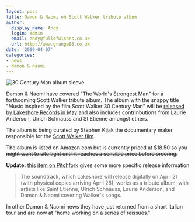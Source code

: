 ```yaml
---
layout: post
title: Damon & Naomi on Scott Walker tribute album
author:
  display_name: Andy
  login: admin
  email: andy@fullofwishes.co.uk
  url: http://www.grange85.co.uk
date: '2009-04-07'
categories:
- news
- damon & naomi
---
```

<div class="imagebox-a"><img src="https://media.fullofwishes.co.uk/ahfow/uploads/2009/04/51kppp5m63l_ss500_-150x150.jpg" alt="30 Century Man album sleeve" title="30 Century Man album sleeve" class="alignnone size-thumbnail wp-image-1154" /></div>
<p>Damon & Naomi have covered "The World's Strongest Man" for a forthcoming Scott Walker tribute album. The album with the snappy title "Music inspired by the film Scott Walker 30 Century Man" will be <a href="http://www.lakeshore-records.com/scottwalker/?tracklisting">released by Lakeshore Records in May</a> and also includes contrinbutions from Laurie Anderson, Ulrich Schnauss and St Etienne amongst others.</p>
<p>The album is being curated by Stephen Kijak the documentary maker responsible for the <a href="http://www.scottwalkerfilm.com/blog/">Scott Walker film</a>.</p>
<p><del datetime="2009-04-12T23:32:28+00:00">The album is listed on Amazon.com but is currently priced at $18.50 so you might want to site tight until it reaches a sensible price before ordering.</del></p>
<p><ins datetime="2009-04-08T08:27:04+00:00">
<p><strong>Update:</strong> <a href="http://pitchfork.com/news/35022-news-in-brief-scott-walker-dark-was-the-night-eddi-reader-nelsonville-festival/">this item on Pitchfork</a> gives some more specific release information</p>
<blockquote><p>The soundtrack, which Lakeshore will release digitally on April 21 (with physical copies arriving April 28), works as a tribute album, with artists like Saint Etienne, Ulrich Schnauss, Laurie Anderson, and Damon & Naomi covering Walker's songs.</p></blockquote>
<p></ins>
<p>In other Damon & Naomi news they have just returned from a short Italian tour and are now at "home working on a series of reissues."</p>
